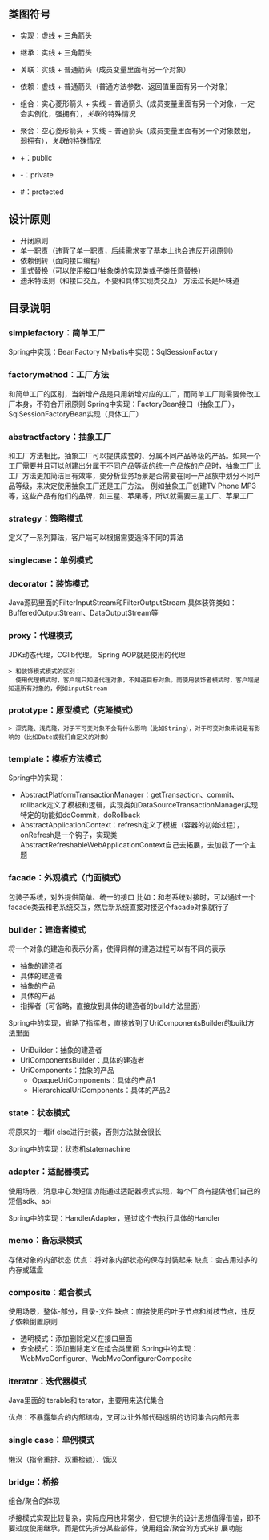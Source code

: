 ## 类图符号
- 实现：虚线 + 三角箭头
- 继承：实线 + 三角箭头
- 关联：实线 + 普通箭头（成员变量里面有另一个对象）
- 依赖：虚线 + 普通箭头（普通方法参数、返回值里面有另一个对象）

- 组合：实心菱形箭头 + 实线 + 普通箭头（成员变量里面有另一个对象，一定会实例化，强拥有），*关联*的特殊情况
- 聚合：空心菱形箭头 + 实线 + 普通箭头（成员变量里面有另一个对象数组，弱拥有），*关联*的特殊情况

- +：public
- -：private
- #：protected

## 设计原则
- 开闭原则
- 单一职责（违背了单一职责，后续需求变了基本上也会违反开闭原则）
- 依赖倒转（面向接口编程）
- 里式替换（可以使用接口/抽象类的实现类或子类任意替换）
- 迪米特法则（和接口交互，不要和具体实现类交互）
方法过长是坏味道

## 目录说明

### simplefactory：简单工厂
   Spring中实现：BeanFactory
   Mybatis中实现：SqlSessionFactory
### factorymethod：工厂方法
   和简单工厂的区别，当新增产品是只用新增对应的工厂，而简单工厂则需要修改工厂本身，不符合开闭原则
   Spring中实现：FactoryBean接口（抽象工厂），SqlSessionFactoryBean实现（具体工厂）
### abstractfactory：抽象工厂
   和工厂方法相比，抽象工厂可以提供成套的、分属不同产品等级的产品。如果一个工厂需要并且可以创建出分属于不同产品等级的统一产品族的产品时，抽象工厂比工厂方法更加简洁目有效率，要分析业务场景是否需要在同一产品族中划分不同产品等级，来决定使用抽象工厂还是工厂方法。
   例如抽象工厂创建TV Phone MP3等，这些产品有他们的品牌，如三星、苹果等，所以就需要三星工厂、苹果工厂
### strategy：策略模式
   定义了一系列算法，客户端可以根据需要选择不同的算法    
### singlecase：单例模式

### decorator：装饰模式
   Java源码里面的FilterInputStream和FilterOutputStream
   具体装饰类如：BufferedOutputStream、DataOutputStream等

### proxy：代理模式
   JDK动态代理，CGlib代理。
   Spring AOP就是使用的代理

    > 和装饰模式模式的区别：
      使用代理模式时，客户端只知道代理对象，不知道目标对象。而使用装饰者模式时，客户端是知道所有对象的，例如inputStream
### prototype：原型模式（克隆模式）
    > 深克隆、浅克隆，对于不可变对象不会有什么影响（比如String），对于可变对象来说是有影响的（比如Date或我们自定义的对象）

### template：模板方法模式
   Spring中的实现：
   - AbstractPlatformTransactionManager：getTransaction、commit、rollback定义了模板和逻辑，实现类如DataSourceTransactionManager实现特定的功能如doCommit，doRollback
   - AbstractApplicationContext：refresh定义了模板（容器的初始过程），onRefresh是一个钩子，实现类AbstractRefreshableWebApplicationContext自己去拓展，去加载了一个主题

### facade：外观模式（门面模式）
   包装子系统，对外提供简单、统一的接口
   比如：和老系统对接时，可以通过一个facade类去和老系统交互，然后新系统直接对接这个facade对象就行了
   
### builder：建造者模式
   将一个对象的建造和表示分离，使得同样的建造过程可以有不同的表示
   - 抽象的建造者
   - 具体的建造者
   - 抽象的产品
   - 具体的产品
   - 指挥者（可省略，直接放到具体的建造者的build方法里面）

   Spring中的实现，省略了指挥者，直接放到了UriComponentsBuilder的build方法里面
   - UriBuilder：抽象的建造者
   - UriComponentsBuilder：具体的建造者
   - UriComponents：抽象的产品
     - OpaqueUriComponents：具体的产品1
     - HierarchicalUriComponents：具体的产品2
### state：状态模式
   将原来的一堆if else进行封装，否则方法就会很长

   Spring中的实现：状态机statemachine
   
### adapter：适配器模式
   使用场景，消息中心发短信功能通过适配器模式实现，每个厂商有提供他们自己的短信sdk、api
   
   Spring中的实现：HandlerAdapter，通过这个去执行具体的Handler
   
### memo：备忘录模式
   存储对象的内部状态
   优点：将对象内部状态的保存封装起来
   缺点：会占用过多的内存或磁盘

### composite：组合模式
   使用场景，整体-部分，目录-文件
   缺点：直接使用的叶子节点和树枝节点，违反了依赖倒置原则

   - 透明模式：添加删除定义在接口里面
   - 安全模式：添加删除定义在组合类里面
   Spring中的实现：WebMvcConfigurer、WebMvcConfigurerComposite

### iterator：迭代器模式
   Java里面的Iterable和Iterator，主要用来迭代集合
   
   优点：不暴露集合的内部结构，又可以让外部代码透明的访问集合内部元素
   
### single case：单例模式
   懒汉（指令重排、双重检锁）、饿汉
   
### bridge：桥接
   组合/聚合的体现

   桥接模式实现比较复杂，实际应用也非常少，但它提供的设计思想值得借鉴，即不要过度使用继承，而是优先拆分某些部件，使用组合/聚合的方式来扩展功能